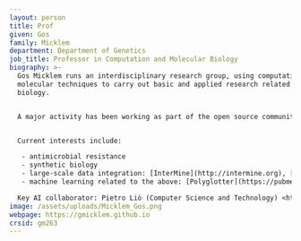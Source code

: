 ```yaml
---
layout: person
title: Prof
given: Gos
family: Micklem
department: Department of Genetics
job_title: Professor in Computation and Molecular Biology
biography: >-
  Gos Micklem runs an interdisciplinary research group, using computational and
  molecular techniques to carry out basic and applied research related to
  biology.


  A major activity has been working as part of the open source community on projects such as the InterMine data integration platform.


  Current interests include:

   - antimicrobial resistance
   - synthetic biology
   - large-scale data integration: [InterMine](http://intermine.org), [HumanMine](https://www.humanmine.org/humanmine), [FlyMine](https://www.flymine.org/flymine)
   - machine learning related to the above: [Polyglotter](https://pubmed.ncbi.nlm.nih.gov/34531510/), SQLformer, [SFAVEL](https://arxiv.org/abs/2309.16540)

  Key AI collaborator: Pietro Liò (Computer Science and Technology) <https://www.cl.cam.ac.uk/~pl219>
image: /assets/uploads/Micklem_Gos.png
webpage: https://gmicklem.github.io
crsid: gm263
---
```

